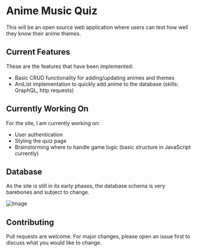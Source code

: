 # Anime Music Quiz
This will be an open source web application where users can test how well they know their anime themes.

## Current Features
These are the features that have been implemented:
* Basic CRUD functionality for adding/updating animes and themes
* AniList implementation to quickly add anime to the database (skills: GraphQL, http requests)

## Currently Working On
For the site, I am currently working on:
* User authentication
* Styling the quiz page
* Brainstorming where to handle game logic (basic structure in JavaScript currently)

## Database 
As the site is still in its early phases, the database schema is very barebones and subject to change. 

![Image](https://i.imgur.com/kBPyMLw.png)
## Contributing
Pull requests are welcome. For major changes, please open an issue first to discuss what you would like to change.